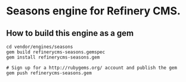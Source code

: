 # Seasons engine for Refinery CMS.

## How to build this engine as a gem

    cd vendor/engines/seasons
    gem build refinerycms-seasons.gemspec
    gem install refinerycms-seasons.gem
    
    # Sign up for a http://rubygems.org/ account and publish the gem
    gem push refinerycms-seasons.gem